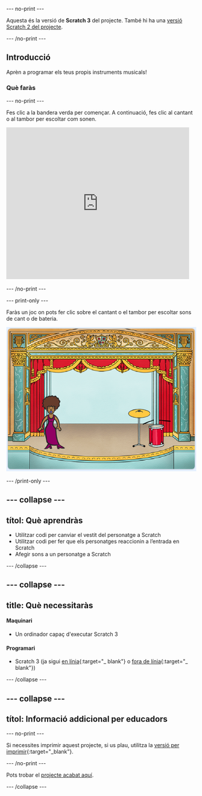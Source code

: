 \--- no-print \---

Aquesta és la versió de **Scratch 3** del projecte. També hi ha una [versió Scratch 2 del projecte](https://projects.raspberrypi.org/en/projects/rock-band-scratch2).

\--- /no-print \---

## Introducció

Aprèn a programar els teus propis instruments musicals!

### Què faràs

\--- no-print \---

Fes clic a la bandera verda per començar. A continuació, fes clic al cantant o al tambor per escoltar com sonen.

<div class="scratch-preview">
  <iframe allowtransparency="true" width="485" height="402" src="https://scratch.mit.edu/projects/embed/276872220/?autostart=false" frameborder="0" scrolling="no"></iframe>
</div>

\--- /no-print \---

\--- print-only \---

Faràs un joc on pots fer clic sobre el cantant o el tambor per escoltar sons de cant o de bateria.

![captura de pantalla del joc](images/demo.png)

\--- /print-only \---

## \--- collapse \---

## títol: Què aprendràs

+ Utilitzar codi per canviar el vestit del personatge a Scratch
+ Utilitzar codi per fer que els personatges reaccionin a l’entrada en Scratch
+ Afegir sons a un personatge a Scratch

\--- /collapse \---

## \--- collapse \---

## title: Què necessitaràs

#### Maquinari

+ Un ordinador capaç d'executar Scratch 3

#### Programari

+ Scratch 3 (ja sigui [en línia](http://rpf.io/scratchon){:target="_ blank"} o [fora de línia](http://rpf.io/scratchoff){:target="_ blank"})

\--- /collapse \---

## \--- collapse \---

## títol: Informació addicional per educadors

\--- no-print \---

Si necessites imprimir aquest projecte, si us plau, utilitza la [versió per imprimir](https://projects.raspberrypi.org/en/projects/rock-band/print){:target="_blank"}.

\--- /no-print \---

Pots trobar el [projecte acabat aquí](http://rpf.io/p/en/rock-band-get).

\--- /collapse \---